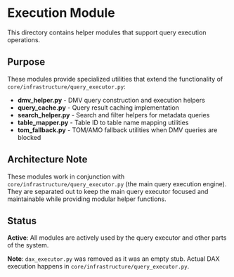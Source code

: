 # Execution Module

This directory contains helper modules that support query execution operations.

## Purpose

These modules provide specialized utilities that extend the functionality of `core/infrastructure/query_executor.py`:

- **dmv_helper.py** - DMV query construction and execution helpers
- **query_cache.py** - Query result caching implementation
- **search_helper.py** - Search and filter helpers for metadata queries
- **table_mapper.py** - Table ID to table name mapping utilities
- **tom_fallback.py** - TOM/AMO fallback utilities when DMV queries are blocked

## Architecture Note

These modules work in conjunction with `core/infrastructure/query_executor.py` (the main query execution engine). They are separated out to keep the main query executor focused and maintainable while providing modular helper functions.

## Status

**Active**: All modules are actively used by the query executor and other parts of the system.

**Note**: `dax_executor.py` was removed as it was an empty stub. Actual DAX execution happens in `core/infrastructure/query_executor.py`.
